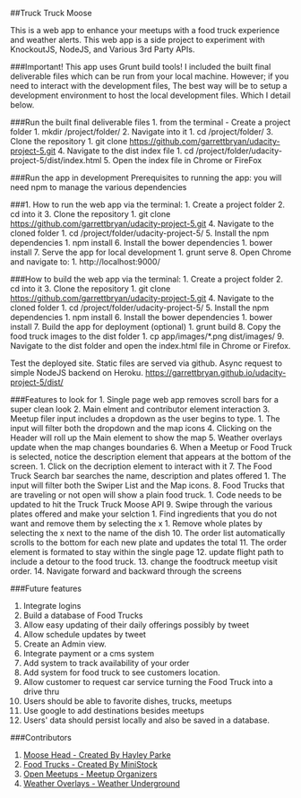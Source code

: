 ##Truck Truck Moose

This is a web app to enhance your meetups with a food truck experience and weather alerts. This web app is a side project to experiment with KnockoutJS, NodeJS, and Various 3rd Party APIs.

###Important! This app uses Grunt build tools!
I included the built final deliverable files which can be run from your local machine. However; if you need to interact with the development files, The best way will be to setup a development environment to host the local development files. Which I detail below.

###Run the built final deliverable files
    1. from the terminal - Create a project folder
        1. mkdir /project/folder/
    2. Navigate into it
        1. cd /project/folder/
    3. Clone the repository
        1. git clone https://github.com/garrettbryan/udacity-project-5.git
    4. Navigate to the dist index file
        1. cd /project/folder/udacity-project-5/dist/index.html
    5. Open the index file in Chrome or FireFox


###Run the app in development
Prerequisites to running the app:
you will need npm to manage the various dependencies

###1. How to run the web app via the terminal:
    1. Create a project folder
    2. cd into it
    3. Clone the repository
        1. git clone https://github.com/garrettbryan/udacity-project-5.git
    4. Navigate to the cloned folder
        1. cd /project/folder/udacity-project-5/
    5. Install the npm dependencies
        1. npm install
    6. Install the bower dependencies
        1. bower install
    7. Serve the app for local development
        1. grunt serve
    8. Open Chrome and navigate to:
        1. http://localhost:9000/


###How to build the web app via the terminal:
    1. Create a project folder
    2. cd into it
    3. Clone the repository
        1. git clone https://github.com/garrettbryan/udacity-project-5.git
    4. Navigate to the cloned folder
        1. cd /project/folder/udacity-project-5/
    5. Install the npm dependencies
        1. npm install
    6. Install the bower dependencies
        1. bower install
    7. Build the app for deployment (optional)
        1. grunt build
    8. Copy the food truck images to the dist folder
        1. cp app/images/*.png dist/images/
    9. Navigate to the dist folder and open the index.html file in Chrome or Firefox.

Test the deployed site. Static files are served via github. Async request to simple NodeJS backend on Heroku.
https://garrettbryan.github.io/udacity-project-5/dist/

###Features to look for
    1. Single page web app removes scroll bars for a super clean look
    2. Main elment and contributor element interaction
    3. Meetup filer input includes a dropdown as the user begins to type.
        1. The input will filter both the dropdown and the map icons
    4. Clicking on the Header will roll up the Main element to show the map
    5. Weather overlays update when the map changes boundaries
    6. When a Meetup or Food Truck is selected, notice the description element that appears at the bottom of the screen.
        1. Click on the decription element to interact with it
    7. The Food Truck Search bar searches the name, description and plates offered
        1. The input will filter both the Swiper List and the Map icons.
    8. Food Trucks that are traveling or not open will show a plain food truck.
        1. Code needs to be updated to hit the Truck Truck Moose API
    9. Swipe through the various plates offered and make your selction
        1. Find ingredients that you do not want and remove them by selecting the x
        1. Remove whole plates by selecting the x next to the name of the dish
    10. The order list automatically scrolls to the bottom for each new plate and updates the total
    11. The order element is formated to stay within the single page
    12. update flight path to include a detour to the food truck.
    13. change the foodtruck meetup visit order.
    14. Navigate forward and backward through the screens

###Future features
1. Integrate logins
2. Build a database of Food Trucks
3. Allow easy updating of their daily offerings possibly by tweet
4. Allow schedule updates by tweet
5. Create an Admin view.
6. Integrate payment or a cms system
7. Add system to track availability of your order
8. Add system for food truck to see customers location.
9. Allow customer to request car service turning the Food Truck into a drive thru
10. Users should be able to favorite dishes, trucks, meetups
11. Use google to add destinations besides meetups
12. Users' data should persist locally and also be saved in a database.

###Contributors
1. [Moose Head - Created By Hayley Parke](https://thenounproject.com/search/?q=moose&i=251377)
2. [Food Trucks - Created By MiniStock](https://www.vecteezy.com/members/ministock)
3. [Open Meetups - Meetup Organizers](https://www.meetup.com/)
4. [Weather Overlays - Weather Underground](https://www.wunderground.com)

